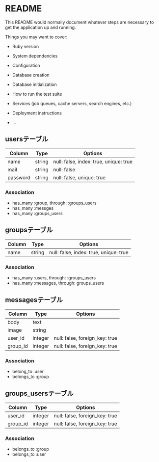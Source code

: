 # README

This README would normally document whatever steps are necessary to get the
application up and running.

Things you may want to cover:

* Ruby version

* System dependencies

* Configuration

* Database creation

* Database initialization

* How to run the test suite

* Services (job queues, cache servers, search engines, etc.)

* Deployment instructions

* ...
## usersテーブル
|Column|Type|Options|
|------|----|-------|
|name|string|null: false, index: true, unique: true|
|mail|string|null: false|
|password|string|null: false, unique: true|

### Association
- has_many :group, through: :groups_users
- has_many :messges
- has_many :groups_users

## groupsテーブル
|Column|Type|Options|
|------|----|-------|
|name|string|null: false, index: true, unique: true|

### Association
- has_many :users, through: :groups_users
- has_many :messages, through: groups_users


## messagesテーブル
|Column|Type|Options|
|------|----|-------|
|body|text||
|image|string||
|user_id|integer|null: false, foreign_key: true|
|group_id|integer|null: false, foreign_key: true|

### Association
- belong_to :user
- belongs_to :group

## groups_usersテーブル
|Column|Type|Options|
|------|----|-------|
|user_id|integer|null: false, foreign_key: true|
|group_id|integer|null: false, foreign_key: true|

### Association
- belongs_to :group
- belongs_to :user